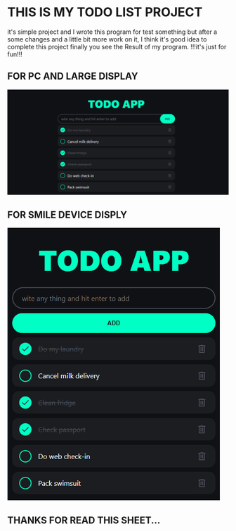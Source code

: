 # THIS IS MY TODO LIST PROJECT
it's simple project and I wrote this program for test something but after a some changes and a little bit more work on it, I think it's good idea to complete this project finally you see the 
Result of my program.
!!!it's just for fun!!!

## FOR PC AND LARGE DISPLAY

![Alt text](./imges/Screenshot%20(156).png)

## FOR SMILE DEVICE DISPLY

![Alt text](./imges/Screenshot%20(157).png)

## THANKS FOR READ THIS SHEET...
